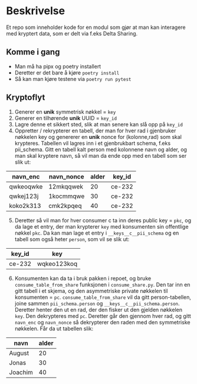 # Beskrivelse
Et repo som inneholder kode for en modul som gjør at man kan interagere med kryptert data, som er delt via f.eks Delta Sharing.

## Komme i gang
- Man må ha pipx og poetry installert
- Deretter er det bare å kjøre `poetry install`
- Så kan man kjøre testene via `poetry run pytest`

## Kryptoflyt
1. Generer en **unik** symmetrisk nøkkel = `key`
2. Generer en tilhørende **unik** UUID = `key_id`
3. Lagre denne et sikkert sted, slik at man senere kan slå opp på `key_id`
4. Oppretter / rekrypterer en tabell, der man for hver rad i gjenbruker nøkkelen key og genererer en **unik** nonce for (kolonne,rad) som skal krypteres. Tabellen vil lagres inn i et gjenbrukbart schema, f.eks pii_schema. Gitt en tabell kalt person med kolonnene navn og alder, og man skal kryptere navn, så vil man da ende opp med en tabell som ser slik ut:

| navn_enc | navn_nonce | alder | key_id |
| -------- | ---------- | ----- | ------ |
| qwkeoqwke | 12mkqqwek |   20  | ce-232 |
| qwkej123j | 1kocmmqwe |   30  | ce-232 |
| koko2k313 | cmk2kpqeq |   40  | ce-232 |

5. Deretter så vil man for hver consumer c ta inn deres public key = `pkc`, og da lage et entry, der man krypterer `key` med konsumenten sin offentlige nøkkel `pkc`. Da kan man lage et entry i `__keys__c__pii_schema` og en tabell som også heter `person`, som vil se slik ut: 

| key_id |     key     |
| ------ | ----------- |
| ce-232 | wqkeo123koq |

6. Konsumenten kan da ta i bruk pakken i repoet, og bruke `consume_table_from_share` funksjonen i `consume_share.py`. Den tar inn en gitt tabell i et skjema, og den asymmetriske private nøkkelen til konsumenten = `pc`. `consume_table_from_share` vil da gitt person-tabellen, joine sammen `pii_schema.person` og `__keys__c__pii_schema.person`. Deretter henter den ut en rad, der den fisker ut den gjelden nøkkelen `key`. Den dekrypteres med `pc`. Deretter går den gjennom hver rad, og gitt `navn_enc` og `navn_nonce` så dekrypterer den raden med den symmetriske nøkkelen. Får da ut tabellen slik:

|    navn    | alder |
| ---------- | ----- |
|   August   |  20   |
|    Jonas   |  30   |
|  Joachim   |  40   |


